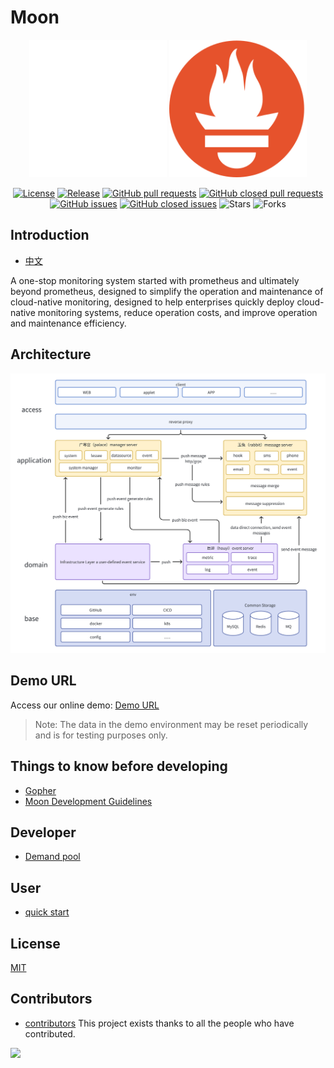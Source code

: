 # Moon

<div align="center">

<span>
<img src="./docs/images/moon.svg" width="220" height="220" alt="logo"/>
<img src="./docs/images/prometheus-logo.svg" width="220" height="220" alt="prometheus"/>
</span>

[![License](https://img.shields.io/github/license/aide-family/moon.svg?style=flat)](https://github.com/aide-family/moon)
[![Release](https://img.shields.io/github/v/release/aide-family/moon?style=flat)](https://github.com/aide-family/moon/releases)
[![GitHub pull requests](https://img.shields.io/github/issues-pr/aide-family/moon?style=flat)](https://github.com/aide-family/moon/pulls)
[![GitHub closed pull requests](https://img.shields.io/github/issues-pr-closed/aide-family/moon?style=flat)](https://github.com/aide-family/moon/pulls?q=is%3Apr+is%3Aclosed)
[![GitHub issues](https://img.shields.io/github/issues/aide-family/moon?style=flat)](https://github.com/aide-family/moon/issues)
[![GitHub closed issues](https://img.shields.io/github/issues-closed/aide-family/moon?style=flat)](https://github.com/aide-family/moon/issues?q=is%3Aissue+is%3Aclosed)
![Stars](https://img.shields.io/github/stars/aide-family/moon?style=flat)
![Forks](https://img.shields.io/github/forks/aide-family/moon?style=flat)
</div>

## Introduction

* [中文](README-zh.md)

A one-stop monitoring system started with prometheus and ultimately beyond prometheus, designed to simplify the operation and maintenance of cloud-native monitoring, designed to help enterprises quickly deploy cloud-native monitoring systems, reduce operation costs, and improve operation and maintenance efficiency.

## Architecture

![architecture-en.png](docs/images/architecture-en.png)

## Demo URL
Access our online demo: [Demo URL](https://moon.aide-cloud.cn/)

> Note: The data in the demo environment may be reset periodically and is for testing purposes only.

## Things to know before developing

* [Gopher](docs/i18n/zh-CN/gopher.md)
* [Moon Development Guidelines](docs/i18n/zh-CN/dev.md)

## Developer

* [Demand pool](https://github.com/orgs/aide-family/projects/1/views/1)

## User

* [quick start](docs/i18n/quick-start.md)

## License

[MIT](LICENSE)

## Contributors

* [contributors](https://github.com/aide-family/moon/graphs/contributors) This project exists thanks to all the people who have contributed.

<a href="https://github.com/aide-family/moon/graphs/contributors"><img src="https://contributors-img.web.app/image?repo=aide-family/moon" /></a>